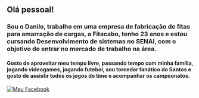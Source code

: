 ## Olá pessoal!

### Sou o Danilo, trabalho em uma empresa de fabricação de fitas para amarração de cargas, a Fitacabo, tenho 23 anos e estou cursando Desenvolvimento de sistemas no SENAI, com o objetivo de entrar no mercado de trabalho na área.

#### Gosto de aproveitar meu tempo livre, passando tempo com minha família, jogando videogames, jogando futebol, sou torcedor fanático do Santos e gosto de assistir todos os jogos do time e acompanhar os campeonatos.

[![Meu Facebook](https://t.ctcdn.com.br/DMxRsoFn2EzzWk6WaToT6sIidL8=/i489928.jpeg)](https://www.facebook.com/danilo.gutierre.50)
